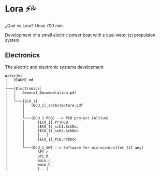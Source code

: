 # Lora ⚡💦

¿Qué es Lora? Unos 700 mm.

Development of a small electric power boat with a dual water jet propulsion system.
## Electronics
 The electric and electronic systems development 

    WaterJet
    │   README.md   
    │
    └───[Electronics]
    │   │   General_Documentation.pdf
    │   │
    │   └───[ECU_1]
    │       │   [ECU_1]_architecture.pdf
    │       │   
    │       │
    │       └───[ECU_1_PCB] --> PCB project (Altium)
    │       │      [ECU_1].PrjPCB
    │       │      [ECU_1]_sch1.SchDoc
    │       │      [ECU_1]_sch2.SchDoc
    │       │      [...]
    │       │      [ECU_1]_PCB.PcbDoc
    │       │
    │       └───[ECU_1_SW] --> Software for microcontroller (if any)
    │              SPI.c
    │              SPI.h
    │              main.c
    │              main.h
    │              [...]    
